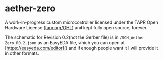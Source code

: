 # aether-zero
A work-in-progress custom microcontroller licensed under the TAPR Open Hardware License ([tapr.org/OHL]()) and kept fully open source, forever.

The schematic for Revision 0.2(not the Gerber file) is in `/SCH_Aether Zero_R0.2.json` as an EasyEDA file, which you can open at [https://easyeda.com/editor]() and if enough people want it I will provide it in other formats.

